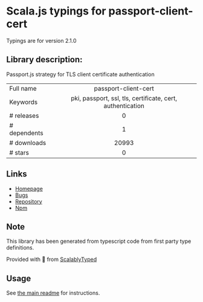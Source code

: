 
# Scala.js typings for passport-client-cert

Typings are for version 2.1.0

## Library description:
Passport.js strategy for TLS client certificate authentication

|                    |                 |
| ------------------ | :-------------: |
| Full name          | passport-client-cert |
| Keywords           | pki, passport, ssl, tls, certificate, cert, authentication |
| # releases         | 0 |
| # dependents       | 1 |
| # downloads        | 20993 |
| # stars            | 0 |

## Links
- [Homepage](https://github.com/ripjar/passport-client-cert)
- [Bugs](https://github.com/ripjar/passport-client-cert/issues)
- [Repository](https://github.com/ripjar/passport-client-cert)
- [Npm](https://www.npmjs.com/package/passport-client-cert)
    


## Note
This library has been generated from typescript code from first party type definitions.

Provided with :purple_heart: from [ScalablyTyped](https://github.com/oyvindberg/ScalablyTyped)

## Usage
See [the main readme](../../readme.md) for instructions.


